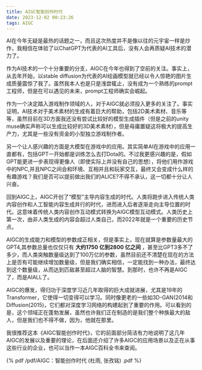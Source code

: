 ```yaml
---
title: AIGC智能创作时代
date: 2023-12-02 00:23:26
tags: AIGC
---
```


AI在今年无疑是最热的话题之一，而且这次热度并不是像以往的元宇宙一样是炒作，我相信在体验了以ChatGPT为代表的AI工具后，没有人会再质疑AI技术的潜力了。

作为AI技术的一个十分重要的分支，AIGC在今年也得到了空前的关注。事实上，从去年开始，以stable diffusion为代表的AI绘画模型就已经以令人惊艳的图片生成质量震惊了我了。虽然我本人也是只是浅尝辄止，没有成为一个熟练的prompt工程师，但是在可以遇见的未来，prompt工程师确实会崛起。

作为一个决定踏入游戏制作领域的人，对于AIGC就必须投入更多的关注了。事实证明，AI技术对于美术素材的生成有着巨大的帮助，包括2D美术素材、音乐等等，虽然目前在3D方面我还没有尝试比较好的模型生成插件（但是之前的unity muse确实声称可以生成比较好的3D美术素材），但是毋庸置疑这将极大的提高生产力，尤其是一些没有资金的小型独立游戏制作者。

另一个让人感兴趣的方面是大模型在游戏中的应用。其实简单AI在游戏中的应用一直都有，包括GPT一开始都是训练怎么去打Dota的。不过我更感兴趣的是，假如GPT能更进一步表现得更像人（即使实际上并没有自己的思想），将他们用作游戏中的NPC,并且NPC之间会和环境、互相并且和玩家交互，最终又会变成什么样的有趣游戏？我们是否可以提前做出我们的ALICE?不得不承认，这一切都十分让人兴奋。

回到AIGC上，AIGC开创了“模型”主导内容生成的时代。人类将跑步进入传统人类内容创作和人工智能内容生成并行的时代，进而进入后者逐渐走向主导位置的时代。这意味着传统人类内容创作互动模式转换为AIGC模型互动模式。人类历史上第一次，由非人类生成的内容会超过人类自己，而2022年就是一个重要的历史节点。

AIGC的生成能力和模型的参数成正相关，但是事实上，现在就算是参数量最大的GPT4,其参数总量也仅仅只有 **大约1750 亿到2800 亿之间** ，甚至比GPT3多不了多少，而人类突触数量级达到了100万亿的参数，虽然目前还不清楚在现在的方法上是否有可能继续增加数量级，但是我们确实相信，一定能找到一种办法，最终达到这个数量级，从而达到匹敌甚至超过人脑的智慧。到那时，也许不再是AIGC了，而是AIALL了。

AIGC的爆发，得归功于深度学习近几年取得的巨大成就进展，尤其是19年的Transformer，它使得一切变得可以学习。同时像更老的一些如3D-GAN(2014和Diffusion(2015)，它们都对深度学习网络的构建起到了重要的作用。可以看到的是，这个领域正在蓬勃发展，虽然也许我们正在制造的是我们整个种族最大的敌人，但是我们也不得不做，因为，他就在那里。

我很推荐这本《AIGC智能创作时代》，它的前面部分简洁有力地说明了这几年AIGC的发展以及重要的理论，在后面还介绍了许多AIGC的应用场景以及正在从事这些行业的企业，也可以当作一本AIGC百科全书来查阅。

{% pdf /pdf/AIGC：智能创作时代 (杜雨, 张孜铭) .pdf %}

